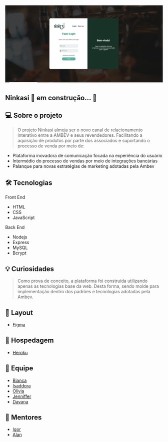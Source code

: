 <h1 align ="center">
    <img src="./public/assets/site-photo.png" alt="Imagem do Site" title="#ninkasisum"></img>
</h1>


 
## Ninkasi 🚀 em construção... 🚧

## 💻 Sobre o projeto

> O projeto Ninkasi almeja ser o novo canal de relacionamento interativo entre a AMBEV e seus revendedores.
> Facilitando a aquisição de produtos por parte dos associados e suportando o processo de venda por meio de:

- Plataforma inovadora de comunicação focada na experiência do usuário
- Intermédio do processo de vendas por meio de integrações bancárias
- Palanque para novas estratégias de marketing adotadas pela Ambev

## 🛠 Tecnologias

Front End

- HTML
- CSS
- JavaScript

Back End

- Nodejs
- Express
- MySQL
- Bcrypt

## 💡 Curiosidades

> Como prova de conceito, a plataforma foi construída utilizando apenas as tecnologias base da web.
> Desta forma, sendo molde para implementação dentro dos padrões e tecnologias adotadas pela Ambev.

## 🎨 Layout
- [Figma](https://www.figma.com/file/eWYNAJKv9wt8FiOhHTB5xV/Mega-Hack-Project?node-id=0%3A1)

## :hammer: Hospedagem
- [Heroku](https://ninkasisum.herokuapp.com/)

## 🤖 Equipe
- [Bianca](https://github.com/bkkater)
- [Isaddora](https://www.linkedin.com/in/isadorafreitas)
- [Olívia](https://www.linkedin.com/in/oliviaboretti/)
- [Jenniffer](https://www.linkedin.com/in/jenniaol/)
- [Dayana](https://www.linkedin.com/in/dayana-miranda-217a02166/)

## 📏 Mentores
- [Igor](https://www.linkedin.com/in/igor-arnaldo-de-alencar-5219b014b/)
- [Alan](https://www.linkedin.com/in/alan-almeida/)



